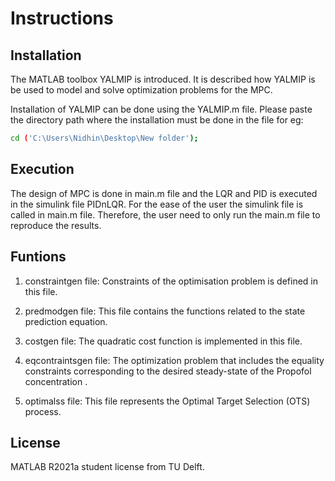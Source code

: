 # Instructions
## Installation
The MATLAB toolbox YALMIP is introduced. It is described how YALMIP is be used to model and solve optimization problems for the MPC.

Installation of YALMIP can be done using the YALMIP.m file. Please paste the directory path where the installation must be done in the file for eg:

```sh
cd ('C:\Users\Nidhin\Desktop\New folder');
```

## Execution
The design of MPC is done in main.m file and the LQR and PID is executed in the simulink file PIDnLQR. For the ease of the user the simulink file is called in main.m file. Therefore, the user need to only run the main.m file to reproduce the results. 

## Funtions
1. constraintgen file: Constraints of the optimisation problem is defined in this file.

2. predmodgen file: This file contains the functions related to the state prediction equation.

3. costgen file: The quadratic cost function is implemented in this file.

4. eqcontraintsgen file: The optimization problem that includes the equality constraints corresponding to the desired steady-state of the Propofol concentration .

5. optimalss file: This file represents the Optimal Target Selection (OTS) process.

## License
MATLAB R2021a student license from TU Delft. 



